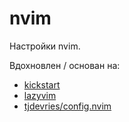 # nvim

Настройки nvim.

Вдохновлен / основан на:

* [kickstart](https://github.com/nvim-lua/kickstart.nvim)
* [lazyvim](https://github.com/LazyVim/LazyVim)
* [tjdevries/config.nvim](https://github.com/tjdevries/config.nvim)
